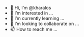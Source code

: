 - 👋 Hi, I’m @kharalos
- 👀 I’m interested in ...
- 🌱 I’m currently learning ...
- 💞️ I’m looking to collaborate on ...
- 📫 How to reach me ...

<!---
kharalos/kharalos is a ✨ special ✨ repository because its `README.md` (this file) appears on your GitHub profile.
You can click the Preview link to take a look at your changes.
--->
